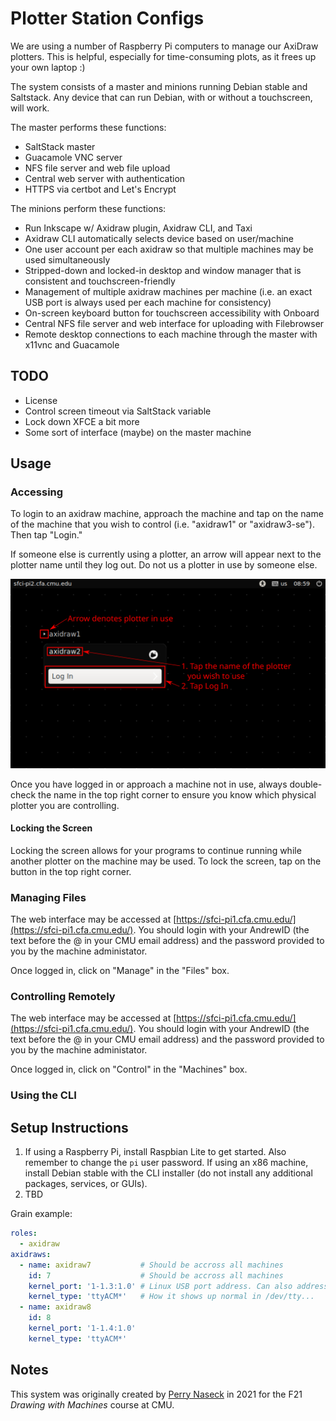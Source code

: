 Plotter Station Configs
=======================
We are using a number of Raspberry Pi computers to manage our AxiDraw plotters. This is helpful, especially for time-consuming plots, as it frees up your own laptop :)

The system consists of a master and minions running Debian stable and Saltstack. Any device that can run Debian, with or without a touchscreen, will work.

The master performs these functions:
 - SaltStack master
 - Guacamole VNC server
 - NFS file server and web file upload
 - Central web server with authentication
 - HTTPS via certbot and Let's Encrypt

The minions perform these functions:
 - Run Inkscape w/ Axidraw plugin, Axidraw CLI, and Taxi
 - Axidraw CLI automatically selects device based on user/machine
 - One user account per each axidraw so that multiple machines may be used simultaneously
 - Stripped-down and locked-in desktop and window manager that is consistent and touchscreen-friendly
 - Management of multiple axidraw machines per machine (i.e. an exact USB port is always used per each machine for consistency)
 - On-screen keyboard button for touchscreen accessibility with Onboard
 - Central NFS file server and web interface for uploading with Filebrowser
 - Remote desktop connections to each machine through the master with x11vnc and Guacamole

## TODO
 - License
 - Control screen timeout via SaltStack variable
 - Lock down XFCE a bit more
 - Some sort of interface (maybe) on the master machine

## Usage

### Accessing

To login to an axidraw machine, approach the machine and tap on the name of the machine that you wish to control (i.e. "axidraw1" or "axidraw3-se"). Then tap "Login."

If someone else is currently using a plotter, an arrow will appear next to the plotter name until they log out. Do not us a plotter in use by someone else.

![Login Screen](docs_assets/README_loginscreen.svg)

Once you have logged in or approach a machine not in use, always double-check the name in the top right corner to ensure you know which physical plotter you are controlling.

#### Locking the Screen

Locking the screen allows for your programs to continue running while another plotter on the machine may be used. To lock the screen, tap on the button in the top right corner.

### Managing Files

The web interface may be accessed at [https://sfci-pi1.cfa.cmu.edu/](https://sfci-pi1.cfa.cmu.edu/). You should login with your AndrewID (the text before the @ in your CMU email address) and the password provided to you by the machine administator.

Once logged in, click on "Manage" in the "Files" box.

### Controlling Remotely

The web interface may be accessed at [https://sfci-pi1.cfa.cmu.edu/](https://sfci-pi1.cfa.cmu.edu/). You should login with your AndrewID (the text before the @ in your CMU email address) and the password provided to you by the machine administator.

Once logged in, click on "Control" in the "Machines" box.

### Using the CLI

## Setup Instructions

1. If using a Raspberry Pi, install Raspbian Lite to get started. Also remember to change the `pi` user password. If using an x86 machine, install Debian stable with the CLI installer (do not install any additional packages, services, or GUIs).
2. TBD

Grain example:
```yaml
roles:
  - axidraw
axidraws:
  - name: axidraw7           # Should be accross all machines
    id: 7                    # Should be accross all machines
    kernel_port: '1-1.3:1.0' # Linux USB port address. Can also address USB hubs if needed
    kernel_type: 'ttyACM*'   # How it shows up normal in /dev/tty...
  - name: axidraw8
    id: 8
    kernel_port: '1-1.4:1.0'
    kernel_type: 'ttyACM*'
```

## Notes

This system was originally created by [Perry Naseck](https://perrynaseck.com/) in 2021 for the F21 _Drawing with Machines_ course at CMU.
